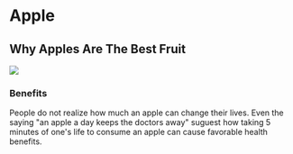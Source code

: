 # Apple
## Why Apples Are The Best Fruit
<img src="[https://preppykitchen.com/wp-content/uploads/2023/08/Apple-Pie-Recipe-Recipe-Card-500x500.jpg](https://www.google.com/url?sa=i&url=https%3A%2F%2Fwww.pexels.com%2Fsearch%2Fapple%2520fruit%2F&psig=AOvVaw0nzfS2raoY9tN8FevLt0qP&ust=1695958547626000&source=images&cd=vfe&opi=89978449&ved=0CA4QjRxqFwoTCMjxsomwzIEDFQAAAAAdAAAAABAD)">

### Benefits
People do not realize how much an apple can change their lives. Even the saying "an apple a day keeps the doctors away" suguest how taking 5 minutes of one's life to consume an apple can cause favorable health benefits.

